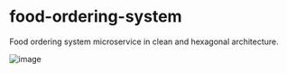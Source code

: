 # food-ordering-system
Food ordering system microservice in clean and hexagonal architecture.

![image](https://github.com/arfranzim/food-ordering-system/assets/6731923/f75d592f-8609-4aa7-b2ab-350e46bd51f2)
